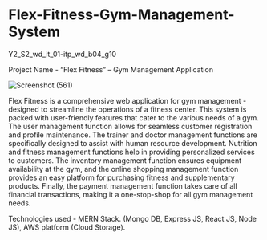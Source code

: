 # Flex-Fitness-Gym-Management-System
Y2_S2_wd_it_01-itp_wd_b04_g10

Project Name - “Flex Fitness” – Gym Management Application

![Screenshot (561)](https://github.com/Rehantp/Flex-Fitness-Gym-Management-System/assets/95935466/22b94e9b-5949-4320-98a3-ba1db827d436)

Flex Fitness is a comprehensive web application for gym management - designed to streamline the operations of a fitness center. This system is packed with user-friendly features that cater to the various needs of a gym. The user management function allows for seamless customer registration and profile maintenance. The trainer and doctor management functions are specifically designed to assist with human resource development. Nutrition and fitness management functions help in providing personalized services to customers. The inventory management function ensures equipment availability at the gym, and the online shopping management function provides an easy platform for purchasing fitness and supplementary products. Finally, the payment management function takes care of all financial transactions, making it a one-stop-shop for all gym management needs.

Technologies used -
MERN Stack. (Mongo DB, Express JS, React JS, Node JS), AWS platform (Cloud Storage).
